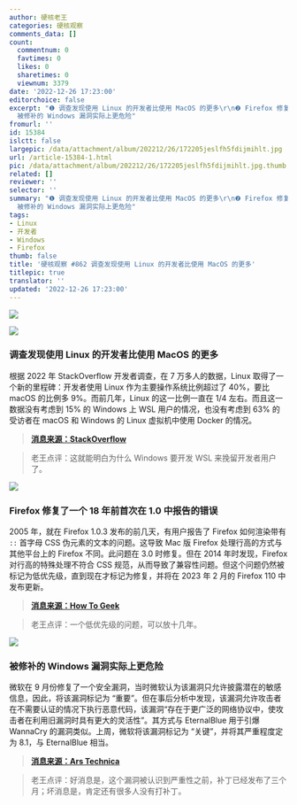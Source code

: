 ```yaml
---
author: 硬核老王
categories: 硬核观察
comments_data: []
count:
  commentnum: 0
  favtimes: 0
  likes: 0
  sharetimes: 0
  viewnum: 3379
date: '2022-12-26 17:23:00'
editorchoice: false
excerpt: "❶ 调查发现使用 Linux 的开发者比使用 MacOS 的更多\r\n❷ Firefox 修复了一个 18 年前首次在 1.0 中报告的错误\r\n❸
  被修补的 Windows 漏洞实际上更危险"
fromurl: ''
id: 15384
islctt: false
largepic: /data/attachment/album/202212/26/172205jeslfh5fdijmihlt.jpg
url: /article-15384-1.html
pic: /data/attachment/album/202212/26/172205jeslfh5fdijmihlt.jpg.thumb.jpg
related: []
reviewer: ''
selector: ''
summary: "❶ 调查发现使用 Linux 的开发者比使用 MacOS 的更多\r\n❷ Firefox 修复了一个 18 年前首次在 1.0 中报告的错误\r\n❸
  被修补的 Windows 漏洞实际上更危险"
tags:
- Linux
- 开发者
- Windows
- Firefox
thumb: false
title: '硬核观察 #862 调查发现使用 Linux 的开发者比使用 MacOS 的更多'
titlepic: true
translator: ''
updated: '2022-12-26 17:23:00'
---
```


![](/data/attachment/album/202212/26/172205jeslfh5fdijmihlt.jpg)


![](/data/attachment/album/202212/26/172214jof1s6lrzi1li1f1.png)


### 调查发现使用 Linux 的开发者比使用 MacOS 的更多


根据 2022 年 StackOverflow 开发者调查，在 7 万多人的数据，Linux 取得了一个新的里程碑：开发者使用 Linux 作为主要操作系统比例超过了 40%，要比 macOS 的比例多 9%。而前几年，Linux 的这一比例一直在 1/4 左右。而且这一数据没有考虑到 15% 的 Windows 上 WSL 用户的情况，也没有考虑到 63% 的受访者在 macOS 和 Windows 的 Linux 虚拟机中使用 Docker 的情况。



> 
> **[消息来源：StackOverflow](https://survey.stackoverflow.co/2022/#section-most-popular-technologies-operating-system)**
> 
> 
> 



> 
> 老王点评：这就能明白为什么 Windows 要开发 WSL 来挽留开发者用户了。
> 
> 
> 


![](/data/attachment/album/202212/26/172226d9y43484m6x3hxa1.jpg)


### Firefox 修复了一个 18 年前首次在 1.0 中报告的错误


2005 年，就在 Firefox 1.0.3 发布的前几天，有用户报告了 Firefox 如何渲染带有 `::` 首字母 CSS 伪元素的文本的问题。这导致 Mac 版 Firefox 处理行高的方式与其他平台上的 Firefox 不同。此问题在 3.0 时修复。但在 2014 年时发现，Firefox 对行高的特殊处理不符合 CSS 规范，从而导致了兼容性问题。但这个问题仍然被标记为低优先级，直到现在才标记为修复，并将在 2023 年 2 月的 Firefox 110 中发布更新。



> 
> **[消息来源：How To Geek](https://www.howtogeek.com/856212/mozilla-just-fixed-an-18-year-old-firefox-bug/)**
> 
> 
> 



> 
> 老王点评：一个低优先级的问题，可以放十几年。
> 
> 
> 


![](/data/attachment/album/202212/26/172243jvzky6hoi6yfziqk.jpg)


### 被修补的 Windows 漏洞实际上更危险


微软在 9 月份修复了一个安全漏洞，当时微软认为该漏洞只允许披露潜在的敏感信息，因此，将该漏洞标记为 “重要”。但在事后分析中发现，该漏洞允许攻击者在不需要认证的情况下执行恶意代码，该漏洞“存在于更广泛的网络协议中，使攻击者在利用旧漏洞时具有更大的灵活性”。其方式与 EternalBlue 用于引爆 WannaCry 的漏洞类似。上周，微软将该漏洞标记为 “关键”，并将其严重程度定为 8.1，与 EternalBlue 相当。



> 
> **[消息来源：Ars Technica](https://arstechnica.com/information-technology/2022/12/critical-windows-code-execution-vulnerability-went-undetected-until-now/)**
> 
> 
> 



> 
> 老王点评：好消息是，这个漏洞被认识到严重性之前，补丁已经发布了三个月；坏消息是，肯定还有很多人没有打补丁。
> 
> 
>